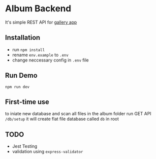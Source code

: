 # Album Backend

It's simple REST API for [gallery app](https://github.com/alex-solovev/investax-album)

## Installation

* run `npm install`
* rename `env.example` to `.env`
* change neccessary config in `.env` file

## Run Demo

`npm run dev`

## First-time use

to iniate new database and scan all files in the album folder run GET API `/db/setup` it will create flat file database called `db` in root

## TODO

* Jest Testing
* validation using `express-validator`